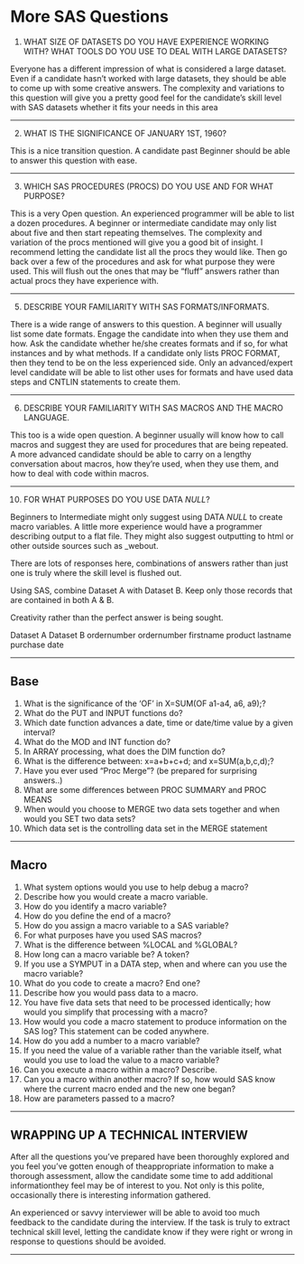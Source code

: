 # More SAS Questions

1. WHAT SIZE OF DATASETS DO YOU HAVE EXPERIENCE WORKING WITH? WHAT TOOLS DO YOU USE TO DEAL WITH LARGE DATASETS?

Everyone has a different impression of what is considered a large dataset. Even if a candidate hasn’t worked with large datasets, they should be able to come up with some creative answers. The complexity and variations to this question will give you a pretty good feel for the candidate’s skill level with SAS datasets whether it fits your needs in this area

---

2. WHAT IS THE SIGNIFICANCE OF JANUARY 1ST, 1960?

This is a nice transition question. A candidate past Beginner should be able to answer this question with ease.

---

3. WHICH SAS PROCEDURES (PROCS) DO YOU USE AND FOR WHAT PURPOSE?

This is a very Open question. An experienced programmer will be able to list a dozen procedures. A beginner or intermediate candidate may only list about five and then start repeating themselves. The complexity and variation of the procs mentioned will give you a good bit of insight. I recommend letting the candidate list all the procs they would like. Then go back over a few of the procedures and ask for what purpose they were used. This will flush out the ones that may be “fluff” answers rather than actual procs they have experience with.

---

5. DESCRIBE YOUR FAMILIARITY WITH SAS FORMATS/INFORMATS.

There is a wide range of answers to this question. A beginner will usually list some date formats. Engage the candidate into when they use them and how. Ask the candidate whether he/she creates formats and if so, for what instances and by what methods. If a candidate only lists PROC FORMAT, then they tend to be on the less experienced side. Only an advanced/expert level candidate will be able to list other uses for formats and have used data steps and CNTLIN statements to create them.

---

6. DESCRIBE YOUR FAMILIARITY WITH SAS MACROS AND THE MACRO LANGUAGE.

This too is a wide open question. A beginner usually will know how to call macros and suggest they are used for procedures that are being repeated. A more advanced candidate should be able to carry on a lengthy conversation about macros, how they’re used, when they use them, and how to deal with code within macros.

---

10. FOR WHAT PURPOSES DO YOU USE DATA _NULL_?

Beginners to Intermediate might only suggest using DATA _NULL_ to create macro variables. A little more experience would have a programmer describing output to a flat file. They might also suggest outputting to html or other outside sources such as _webout. 

There are lots of responses here, combinations of answers rather than just one is truly where the skill level is flushed out.

Using SAS, combine Dataset A with Dataset B. Keep only those records that are contained in both A & B. 

Creativity rather than the perfect answer is being sought.

Dataset A Dataset B
ordernumber ordernumber
firstname product
lastname purchase date

---

## Base

1. What is the significance of the ‘OF’ in X=SUM(OF a1-a4, a6, a9);? 
2. What do the PUT and INPUT functions do? 
3. Which date function advances a date, time or date/time value by a given interval? 
4. What do the MOD and INT function do? 
5. In ARRAY processing, what does the DIM function do?
6. What is the difference between: x=a+b+c+d; and x=SUM(a,b,c,d);? 
7. Have you ever used “Proc Merge”? (be prepared for surprising answers..) 
8. What are some differences between PROC SUMMARY and PROC MEANS
9. When would you choose to MERGE two data sets together and when would you SET two data sets? 
10. Which data set is the controlling data set in the MERGE statement

---

## Macro

1. What system options would you use to help debug a macro? 
2. Describe how you would create a macro variable. 
3. How do you identify a macro variable? 
4. How do you define the end of a macro? 
5. How do you assign a macro variable to a SAS variable? 
6. For what purposes have you used SAS macros? 
7. What is the difference between %LOCAL and %GLOBAL? 
8. How long can a macro variable be? A token? 
9. If you use a SYMPUT in a DATA step, when and where can you use the macro variable? 
10. What do you code to create a macro? End one? 
11. Describe how you would pass data to a macro. 
12. You have five data sets that need to be processed identically; how would you simplify that processing with a macro? 
13. How would you code a macro statement to produce information on the SAS log? This statement can be coded anywhere. 
14. How do you add a number to a macro variable? 
15. If you need the value of a variable rather than the variable itself, what would you use to load the value to a macro variable? 
16. Can you execute a macro within a macro? Describe. 
17. Can you a macro within another macro? If so, how would SAS know where the current macro ended and the new one began? 
18. How are parameters passed to a macro? 

---

## WRAPPING UP A TECHNICAL INTERVIEW

After all the questions you’ve prepared have been thoroughly explored and you feel you’ve gotten enough of theappropriate information to make a thorough assessment, allow the candidate some time to add additional informationthey feel may be of interest to you. Not only is this polite, occasionally there is interesting information gathered.

An experienced or savvy interviewer will be able to avoid too much feedback to the candidate during the interview. If the task is truly to extract technical skill level, letting the candidate know if they were right or wrong in response to questions should be avoided.

---



